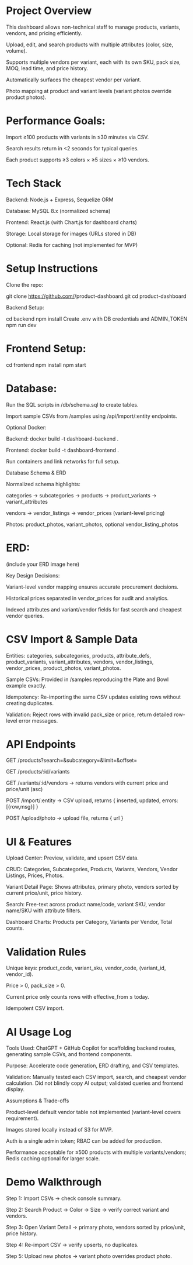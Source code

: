# Project Overview

This dashboard allows non-technical staff to manage products, variants, vendors, and pricing efficiently.

Upload, edit, and search products with multiple attributes (color, size, volume).

Supports multiple vendors per variant, each with its own SKU, pack size, MOQ, lead time, and price history.

Automatically surfaces the cheapest vendor per variant.

Photo mapping at product and variant levels (variant photos override product photos).

# Performance Goals:

Import ≥100 products with variants in ≤30 minutes via CSV.

Search results return in <2 seconds for typical queries.

Each product supports ≥3 colors × ≥5 sizes × ≥10 vendors.

# Tech Stack

Backend: Node.js + Express, Sequelize ORM

Database: MySQL 8.x (normalized schema)

Frontend: React.js (with Chart.js for dashboard charts)

Storage: Local storage for images (URLs stored in DB)

Optional: Redis for caching (not implemented for MVP)

# Setup Instructions

Clone the repo:

git clone https://github.com/<username>/product-dashboard.git
cd product-dashboard


Backend Setup:

cd backend
npm install
Create .env with DB credentials and ADMIN_TOKEN
npm run dev


# Frontend Setup:

cd frontend
npm install
npm start


# Database:

Run the SQL scripts in /db/schema.sql to create tables.

Import sample CSVs from /samples using /api/import/:entity endpoints.

Optional Docker:

Backend: docker build -t dashboard-backend .

Frontend: docker build -t dashboard-frontend .

Run containers and link networks for full setup.

Database Schema & ERD

Normalized schema highlights:

categories → subcategories → products → product_variants → variant_attributes

vendors → vendor_listings → vendor_prices (variant-level pricing)

Photos: product_photos, variant_photos, optional vendor_listing_photos

# ERD:

(include your ERD image here)

Key Design Decisions:

Variant-level vendor mapping ensures accurate procurement decisions.

Historical prices separated in vendor_prices for audit and analytics.

Indexed attributes and variant/vendor fields for fast search and cheapest vendor queries.

# CSV Import & Sample Data

Entities: categories, subcategories, products, attribute_defs, product_variants, variant_attributes, vendors, vendor_listings, vendor_prices, product_photos, variant_photos.

Sample CSVs: Provided in /samples reproducing the Plate and Bowl example exactly.

Idempotency: Re-importing the same CSV updates existing rows without creating duplicates.

Validation: Reject rows with invalid pack_size or price, return detailed row-level error messages.

# API Endpoints

GET /products?search=&subcategory=&limit=&offset=

GET /products/:id/variants

GET /variants/:id/vendors → returns vendors with current price and price/unit (asc)

POST /import/:entity → CSV upload, returns { inserted, updated, errors:[{row,msg}] }

POST /upload/photo → upload file, returns { url }

# UI & Features

Upload Center: Preview, validate, and upsert CSV data.

CRUD: Categories, Subcategories, Products, Variants, Vendors, Vendor Listings, Prices, Photos.

Variant Detail Page: Shows attributes, primary photo, vendors sorted by current price/unit, price history.

Search: Free-text across product name/code, variant SKU, vendor name/SKU with attribute filters.

Dashboard Charts: Products per Category, Variants per Vendor, Total counts.

# Validation Rules

Unique keys: product_code, variant_sku, vendor_code, (variant_id, vendor_id).

Price > 0, pack_size > 0.

Current price only counts rows with effective_from ≤ today.

Idempotent CSV import.

# AI Usage Log

Tools Used: ChatGPT + GitHub Copilot for scaffolding backend routes, generating sample CSVs, and frontend components.

Purpose: Accelerate code generation, ERD drafting, and CSV templates.

Validation: Manually tested each CSV import, search, and cheapest vendor calculation. Did not blindly copy AI output; validated queries and frontend display.

Assumptions & Trade-offs

Product-level default vendor table not implemented (variant-level covers requirement).

Images stored locally instead of S3 for MVP.

Auth is a single admin token; RBAC can be added for production.

Performance acceptable for ≤500 products with multiple variants/vendors; Redis caching optional for larger scale.

# Demo Walkthrough

Step 1: Import CSVs → check console summary.

Step 2: Search Product → Color → Size → verify correct variant and vendors.

Step 3: Open Variant Detail → primary photo, vendors sorted by price/unit, price history.

Step 4: Re-import CSV → verify upserts, no duplicates.

Step 5: Upload new photos → variant photo overrides product photo.
